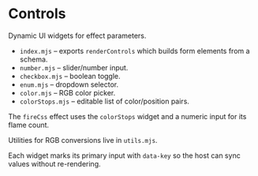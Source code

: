 # Controls

Dynamic UI widgets for effect parameters.

- `index.mjs` – exports `renderControls` which builds form elements from a schema.
- `number.mjs` – slider/number input.
- `checkbox.mjs` – boolean toggle.
- `enum.mjs` – dropdown selector.
- `color.mjs` – RGB color picker.
- `colorStops.mjs` – editable list of color/position pairs.

The `fireCss` effect uses the `colorStops` widget and a numeric input for its flame count.

Utilities for RGB conversions live in `utils.mjs`.

Each widget marks its primary input with `data-key` so the host can sync values without re-rendering.
